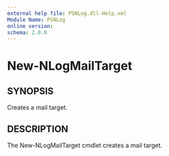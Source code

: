 ```yaml
---
external help file: PSNLog.dll-Help.xml
Module Name: PSNLog
online version:
schema: 2.0.0
---
```


# New-NLogMailTarget

## SYNOPSIS

Creates a mail target.

## DESCRIPTION

The New-NLogMailTarget cmdlet creates a mail target.
